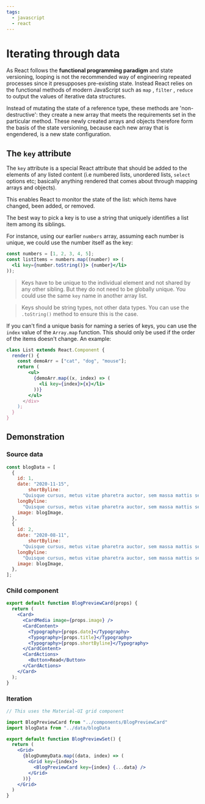 ```yaml
---
tags:
  - javascript
  - react
---
```


# Iterating through data

As React follows the **functional programming paradigm** and state versioning,
looping is not the recommended way of engineering repeated processes since it
presupposes pre-existing state. Instead React relies on the functional methods
of modern JavaScript such as `map` , `filter` , `reduce` to output the values of
iterative data structures.

Instead of mutating the state of a reference type, these methods are
'non-destructive': they create a new array that meets the requirements set in
the particular method. These newly created arrays and objects therefore form the
basis of the state versioning, because each new array that is engendered, is a
new state configuration.

## The `key` attribute

The `key` attribute is a special React attribute that should be added to the
elements of any listed content (i.e numbered lists, unordered lists, `select`
options etc; basically anything rendered that comes about through mapping arrays
and objects).

This enables React to monitor the state of the list: which items have changed,
been added, or removed.

The best way to pick a key is to use a string that uniquely identifies a list
item among its siblings.

For instance, using our earlier `numbers` array, assuming each number is unique,
we could use the number itself as the key:

```jsx
const numbers = [1, 2, 3, 4, 5];
const listItems = numbers.map((number) => (
  <li key={number.toString()}> {number}</li>
));
```

> Keys have to be unique to the individual element and not shared by any other
> sibling. But they do not need to be globally unique. You could use the same
> `key` name in another array list.

> Keys should be string types, not other data types. You can use the
> `.toString()` method to ensure this is the case.

If you can't find a unique basis for naming a series of keys, you can use the
`index` value of the `Array.map` function. This should only be used if the order
of the items doesn't change. An example:

```jsx
class List extends React.Component {
  render() {
    const demoArr = ["cat", "dog", "mouse"];
    return (
        <ul>
          {demoArr.map((x, index) => (
            <li key={index}>{x}</li>
          ))}
        </ul>
      </div>
    );
  }
}
```

## Demonstration

### Source data

```jsx
const blogData = [
  {
    id: 1,
    date: "2020-11-15",
        shortByline:
      "Quisque cursus, metus vitae pharetra auctor, sem massa mattis sem, at interdum magna augue eget diam. ",
    longByline:
      "Quisque cursus, metus vitae pharetra auctor, sem massa mattis sem, at interdum magna augue eget diam. Vestibulum ante ipsum primis in faucibus orci luctus et ultrices posuere cubilia Curae; Morbi lacinia molestie dui. Praesent blandit dolor.",
    image: blogImage,
  },
  {
    id: 2,
    date: "2020-08-11",
        shortByline:
      "Quisque cursus, metus vitae pharetra auctor, sem massa mattis sem, at interdum magna augue eget diam. ",
    longByline:
      "Quisque cursus, metus vitae pharetra auctor, sem massa mattis sem, at interdum magna augue eget diam. Vestibulum ante ipsum primis in faucibus orci luctus et ultrices posuere cubilia Curae; Morbi lacinia molestie dui. Praesent blandit dolor.",
    image: blogImage,
  },
];
```

### Child component

```jsx
export default function BlogPreviewCard(props) {
  return (
    <Card>
      <CardMedia image={props.image} />
      <CardContent>
        <Typography>{props.date}</Typography>
        <Typography>{props.title}</Typography>
        <Typography>{props.shortByline}</Typography>
      </CardContent>
      <CardActions>
        <Button>Read</Button>
      </CardActions>
    </Card>
  );
}
```

### Iteration

```jsx
// This uses the Material-UI grid component

import BlogPreviewCard from "../components/BlogPreviewCard"
import blogData from "../data/blogData

export default function BlogPreviewSet() {
  return (
    <Grid>
      {blogDummyData.map((data, index) => (
        <Grid key={index}>
          <BlogPreviewCard key={index} {...data} />
        </Grid>
      ))}
    </Grid>
  )
}
```
